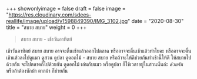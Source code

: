 +++
showonlyimage = false
draft = false
image = "https://res.cloudinary.com/sdees-reallife/image/upload/v1598849390/IMG_3102.jpg"
date = "2020-08-30"
title = "สบาย สบาย"
weight = 0
+++
> สบาย สบาย - เช้าวันอาทิตย์

เช้าวันอาทิตย์ สบาย สบาย อาจจะตื่นเช้าแล้วออกไปตลาด หรืออาจจะตื่นเช้าแล้วทำโยคะ หรืออาจจะตื่นเช้าแล้วลงไปดูแมว ดูสวน ดูปลา ดูดอกไม้ - สบาย สบาย หรือถ้าจะให้ดีช่วยกันทำเช้านี้ให้ดี ให้สบายไปด้วยกัน จะไปตลาดก็ไปด้วยกัน ดูดอกไม้ เล่นกับแมว หรือดูปลา ก็ใช้เวลาอยู่ในสวนนั่นล่ะ *ด้วยกัน* หรือถ้าต้องซักผ้า ตากผ้า ก็ช่วยกัน
